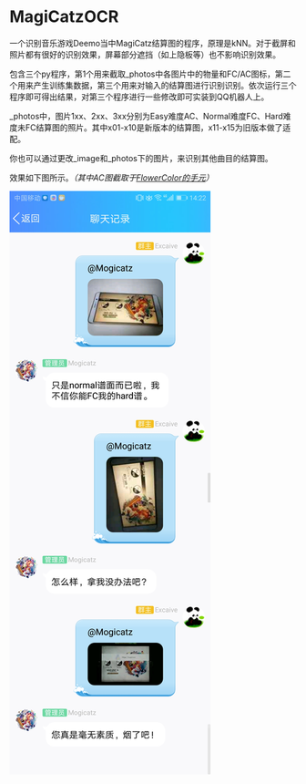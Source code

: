 # MagiCatzOCR
一个识别音乐游戏Deemo当中MagiCatz结算图的程序，原理是kNN。对于截屏和照片都有很好的识别效果，屏幕部分遮挡（如上隐板等）也不影响识别效果。

包含三个py程序，第1个用来截取_photos中各图片中的物量和FC/AC图标，第二个用来产生训练集数据，第三个用来对输入的结算图进行识别识别。依次运行三个程序即可得出结果，对第三个程序进行一些修改即可实装到QQ机器人上。

_photos中，图片1xx、2xx、3xx分别为Easy难度AC、Normal难度FC、Hard难度未FC结算图的照片。其中x01-x10是新版本的结算图，x11-x15为旧版本做了适配。

你也可以通过更改_image和_photos下的图片，来识别其他曲目的结算图。

效果如下图所示。*（其中AC图截取于[FlowerColor的手元](https://www.bilibili.com/video/av9557280)）*

 ![Alt text](https://github.com/Excaive/MagiCatzOCR/blob/master/imgREADME1.jpg)
